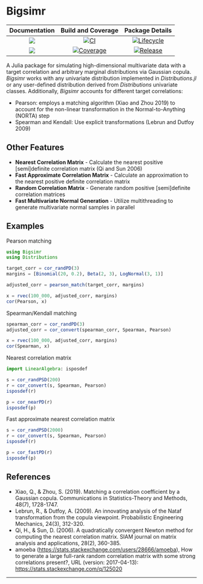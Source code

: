 # Bigsimr

| **Documentation**                       | **Build and Coverage**                  | **Package Details**                    |
|:---------------------------------------:|:---------------------------------------:|:--------------------------------------:|
| [![][docs-stable-img]][docs-stable-url] | [![CI][ci-img]][ci-url]                 | [![Lifecycle][life-img]][life-url]     |
| [![][docs-latest-img]][docs-latest-url] | [![Coverage][codecov-img]][codecov-url] | [![Release][release-img]][release-url] |



A Julia package for simulating high-dimensional multivariate data with a target correlation and arbitrary marginal distributions via Gaussian copula. *Bigsimr* works with any univariate distribution implemented in *Distributions.jl* or any user-defined distribution derived from *Distributions* univariate classes. Additionally, *Bigsimr* accounts for different target correlations:

- Pearson: employs a matching algorithm (Xiao and Zhou 2019) to account for the non-linear transformation in the Normal-to-Anything (NORTA) step
- Spearman and Kendall: Use explicit transformations (Lebrun and Dutfoy 2009)

## Other Features

* **Nearest Correlation Matrix** - Calculate the nearest positive [semi]definite correlation matrix (Qi and Sun 2006)
* **Fast Approximate Correlation Matrix** - Calculate an approximation to the nearest positive definite correlation matrix
* **Random Correlation Matrix** - Generate random positive [semi]definite correlation matrices
* **Fast Multivariate Normal Generation** - Utilize multithreading to generate multivariate normal samples in parallel

## Examples

Pearson matching

```julia
using Bigsimr
using Distributions

target_corr = cor_randPD(3)
margins = [Binomial(20, 0.2), Beta(2, 3), LogNormal(3, 1)]

adjusted_corr = pearson_match(target_corr, margins)

x = rvec(100_000, adjusted_corr, margins)
cor(Pearson, x)
```

Spearman/Kendall matching

```julia
spearman_corr = cor_randPD(3)
adjusted_corr = cor_convert(spearman_corr, Spearman, Pearson)

x = rvec(100_000, adjusted_corr, margins)
cor(Spearman, x)
```

Nearest correlation matrix

```julia
import LinearAlgebra: isposdef

s = cor_randPSD(200)
r = cor_convert(s, Spearman, Pearson)
isposdef(r)

p = cor_nearPD(r)
isposdef(p)
```

Fast approximate nearest correlation matrix

```julia
s = cor_randPSD(2000)
r = cor_convert(s, Spearman, Pearson)
isposdef(r)

p = cor_fastPD(r)
isposdef(p)
```

## References

* Xiao, Q., & Zhou, S. (2019). Matching a correlation coefficient by a Gaussian copula. Communications in Statistics-Theory and Methods, 48(7), 1728-1747.
* Lebrun, R., & Dutfoy, A. (2009). An innovating analysis of the Nataf transformation from the copula viewpoint. Probabilistic Engineering Mechanics, 24(3), 312-320.
* Qi, H., & Sun, D. (2006). A quadratically convergent Newton method for computing the nearest correlation matrix. SIAM journal on matrix analysis and applications, 28(2), 360-385.
* amoeba (https://stats.stackexchange.com/users/28666/amoeba), How to generate a large full-rank random correlation matrix with some strong correlations present?, URL (version: 2017-04-13): https://stats.stackexchange.com/q/125020

---

[docs-stable-img]: https://img.shields.io/badge/docs-stable-blue.svg
[docs-stable-url]: https://SchisslerGroup.github.io/Bigsimr.jl/stable

[docs-latest-img]: https://img.shields.io/badge/docs-dev-blue.svg
[docs-latest-url]: https://SchisslerGroup.github.io/Bigsimr.jl/dev

[codecov-img]: https://codecov.io/gh/SchisslerGroup/Bigsimr.jl/branch/master/graph/badge.svg
[codecov-url]: https://codecov.io/gh/SchisslerGroup/Bigsimr.jl

[ci-img]: https://github.com/SchisslerGroup/Bigsimr.jl/actions/workflows/CI.yml/badge.svg
[ci-url]: https://github.com/SchisslerGroup/Bigsimr.jl/actions/workflows/CI.yml

[release-img]: https://img.shields.io/github/v/tag/SchisslerGroup/Bigsimr.jl?label=release&sort=semver
[release-url]: https://github.com/SchisslerGroup/Bigsimr.jl/releases

[life-img]: https://img.shields.io/badge/lifecycle-stable-green
[life-url]: https://lifecycle.r-lib.org/articles/stages.html
